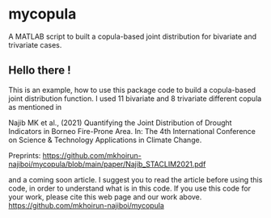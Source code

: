 # mycopula
A MATLAB script to built a copula-based joint distribution for bivariate and trivariate cases.

## Hello there !
This is an example, how to use this package code to build a copula-based joint distribution function. 
I used 11 bivariate and 8 trivariate different copula as mentioned in

Najib MK et al., (2021) Quantifying the Joint Distribution of Drought Indicators in Borneo Fire-Prone Area. In: The 4th International Conference on Science & Technology Applications in Climate Change.

Preprints: https://github.com/mkhoirun-najiboi/mycopula/blob/main/paper/Najib_STACLIM2021.pdf

and a coming soon article. I suggest you to read the article before using this code, in order to understand what is in this code.
If you use this code for your work, please cite this web page and our work above.
https://github.com/mkhoirun-najiboi/mycopula

